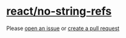 [react/no-string-refs](https://github.com/yannickcr/eslint-plugin-react/tree/master/docs/rules/no-string-refs.md)
=================================================================================================================
Please [open an issue](https://github.com/rasenplanscher/eslint-config-rasenplanscher/issues/new)
or [create a pull request](https://github.com/rasenplanscher/eslint-config-rasenplanscher/edit/main/src/rules-configurations/react/no-string-refs.md)